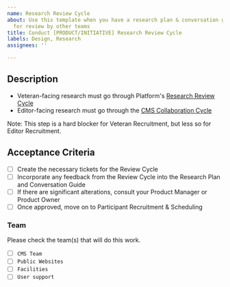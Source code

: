 ```yaml
---
name: Research Review Cycle
about: Use this template when you have a research plan & conversation guide ready
  for review by other teams
title: Conduct [PRODUCT/INITIATIVE] Research Review Cycle
labels: Design, Research
assignees: ''

---
```


## Description

- Veteran-facing research must go through Platform's [Research Review Cycle](https://depo-platform-documentation.scrollhelp.site/research-design/research-checklist#ResearchChecklist-2.Researchreview)
- Editor-facing research must go through the [CMS Collaboration Cycle](https://va-gov.atlassian.net/wiki/spaces/VAGOV/pages/1791459333/CMS+Collaboration+Cycle)

Note: This step is a hard blocker for Veteran Recruitment, but less so for Editor Recruitment. 

## Acceptance Criteria
- [ ] Create the necessary tickets for the Review Cycle
- [ ] Incorporate any feedback from the Review Cycle into the Research Plan and Conversation Guide
- [ ] If there are significant alterations, consult your Product Manager or Product Owner
- [ ] Once approved, move on to Participant Recruitment & Scheduling 

### Team
Please check the team(s) that will do this work.

- [ ] `CMS Team`
- [ ] `Public Websites`
- [ ] `Facilities`
- [ ] `User support`
